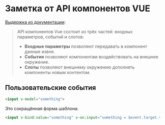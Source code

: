 # Заметка от API компонентов VUE

[Выдержка из документации](https://ru.vuejs.org/v2/guide/components.html#Создание-компонентов-для-повторного-использования):

> API компонентов Vue состоит из трёх частей: входных параметров, событий и слотов:
> 
> * **Входные параметры** позволяют передавать в компонент данные извне.
> * **События** позволяют компонентам воздействовать на внешнее окружение.
> * **Слоты** позволяют внешнему окружению дополнять компоненты новым контентом.


## Пользовательские события

```html
<input v-model="something">
```

Это сокращённая форма шаблона:

```html
<input v-bind:value="something" v-on:input="something = $event.target.value">
```
